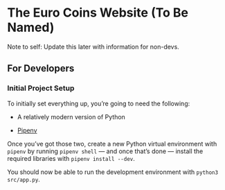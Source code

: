 # The Euro Coins Website (To Be Named)

Note to self: Update this later with information for non-devs.


## For Developers


### Initial Project Setup

To initially set everything up, you’re going to need the following:

- A relatively modern version of Python

- [Pipenv][1]

Once you’ve got those two, create a new Python virtual environment with
`pipenv` by running `pipenv shell` — and once that’s done — install the required
libraries with `pipenv install --dev`.

You should now be able to run the development environment with `python3
src/app.py`.


[1]: https://pypi.org/project/pipenv/
